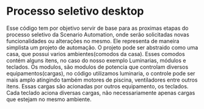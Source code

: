 # Processo seletivo desktop
Esse código tem por objetivo servir de base para as proximas etapas do processo seletivo da Scenario Automation, onde serão solicitadas novas funcionalidades ou alterações no mesmo. Ele representa de maneira simplista um projeto de automação. O projeto pode ser abstraido como uma casa, que possui varios ambientes(comodos da casa). Esses comodos contém alguns itens, no caso do nosso exemplo Luminarias, módulos e teclados. Os modulos, são modulos de potencia que controlam diversos equipamentos(cargas), no código utilizamos luminaria, o controle pode ser mais amplo atingindo também motores de piscina, ventiladores entre outros itens. Essas cargas são acionadas por outros equipamento, os teclados. Cada teclado aciona diversas cargas, não necessariamente apenas cargas que estejam no mesmo ambiente.